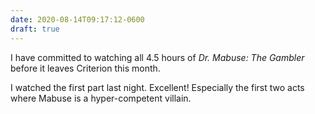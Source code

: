 ```yaml
---
date: 2020-08-14T09:17:12-0600
draft: true
---
```




I have committed to watching all 4.5 hours of _Dr. Mabuse: The Gambler_ before it leaves Criterion this month.

I watched the first part last night. Excellent! Especially the first two acts where Mabuse is a hyper-competent villain.



